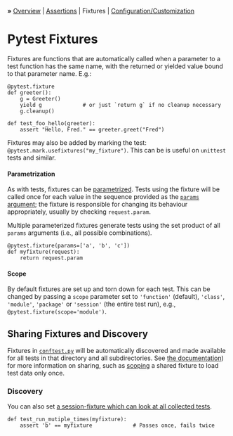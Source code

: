 __»__ [Overview][sp-o] | [Assertions][sp-a] | Fixtures
    | [Configuration/Customization][sp-conf]

Pytest Fixtures
===============

Fixtures are functions that are automatically called when a parameter to a
test function has the same name, with the returned or yielded value bound
to that parameter name. E.g.:

    @pytest.fixture
    def greeter():
        g = Greeter()
        yield g             # or just `return g` if no cleanup necessary
        g.cleanup()

    def test_foo_hello(greeter):
        assert "Hello, Fred." == greeter.greet("Fred")

Fixtures may also be added by marking the test:
`@pytest.mark.usefixtures("my_fixture")`. This can be is useful on
`unittest` tests and similar.

#### Parametrization

As with tests, fixtures can be [parametrized](pytest.md#parametrization).
Tests using the fixture will be called once for each value in the sequence
provided as the [`params` argument][parametrizing-fixtures]; the fixture is
responsible for changing its behaviour appropriately, usually by checking
`request.param`.

Multiple parameterized fixtures generate tests using the set product of all
`params` arguments (i.e., all possible combinations).

    @pytest.fixture(params=['a', 'b', 'c'])
    def myfixture(request):
        return request.param

#### Scope

By default fixtures are set up and torn down for each test. This can be
changed by passing a `scope` parameter set to `'function'` (default),
`'class'`, `'module'`, `'package'` or `'session'` (the entire test run),
e.g., `@pytest.fixture(scope='module')`.


Sharing Fixtures and Discovery
------------------------------

Fixtures in [`conftest.py`](pytest-config.md#conftest.py) will be
automatically discovered and made available for all tests in that directory
and all subdirectories. See [the documentation][fixture-conftest]) for more
information on sharing, such as [scoping](pytest.md#scopes) a shared
fixture to load test data only once.

### Discovery

You can also set [a session-fixture which can look at all collected
tests][collection-fixture].

    def test_run_mutiple_times(myfixture):
        assert 'b' == myfixture             # Passes once, fails twice



<!-------------------------------------------------------------------->
[sp-o]: pytest.md
[sp-a]: pytest-assert.md
[sp-f]: pytest-fixture.md
[sp-conf]: pytest-config.md

[collection-fixture]: https://docs.pytest.org/en/latest/example/special.html
[fixture-conftest]: https://docs.pytest.org/en/latest/fixture.html#conftest-py
[fixture-scope]: https://docs.pytest.org/en/latest/fixture.html#scope-sharing-a-fixture-instance-across-tests-in-a-class-module-or-session
[parametrizing-fixtures]: https://docs.pytest.org/en/latest/fixture.html#parametrizing-fixtures
